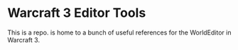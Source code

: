 # Warcraft 3 Editor Tools

This is a repo. is home to a bunch of useful references for the WorldEditor in Warcraft 3.
